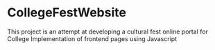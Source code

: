 # CollegeFestWebsite
This project is an attempt at developing a cultural fest online portal for College
Implementation of frontend pages using Javascript
